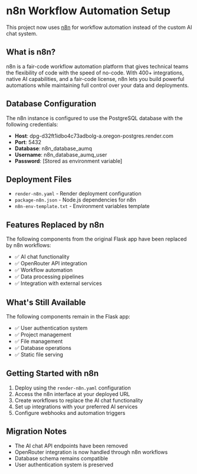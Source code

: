 # n8n Workflow Automation Setup

This project now uses [n8n](https://github.com/n8n-io/n8n) for workflow automation instead of the custom AI chat system.

## What is n8n?

n8n is a fair-code workflow automation platform that gives technical teams the flexibility of code with the speed of no-code. With 400+ integrations, native AI capabilities, and a fair-code license, n8n lets you build powerful automations while maintaining full control over your data and deployments.

## Database Configuration

The n8n instance is configured to use the PostgreSQL database with the following credentials:

- **Host**: dpg-d32ft1idbo4c73adbolg-a.oregon-postgres.render.com
- **Port**: 5432
- **Database**: n8n_database_aumq
- **Username**: n8n_database_aumq_user
- **Password**: [Stored as environment variable]

## Deployment Files

- `render-n8n.yaml` - Render deployment configuration
- `package-n8n.json` - Node.js dependencies for n8n
- `n8n-env-template.txt` - Environment variables template

## Features Replaced by n8n

The following components from the original Flask app have been replaced by n8n workflows:

- ✅ AI chat functionality
- ✅ OpenRouter API integration
- ✅ Workflow automation
- ✅ Data processing pipelines
- ✅ Integration with external services

## What's Still Available

The following components remain in the Flask app:

- ✅ User authentication system
- ✅ Project management
- ✅ File management
- ✅ Database operations
- ✅ Static file serving

## Getting Started with n8n

1. Deploy using the `render-n8n.yaml` configuration
2. Access the n8n interface at your deployed URL
3. Create workflows to replace the AI chat functionality
4. Set up integrations with your preferred AI services
5. Configure webhooks and automation triggers

## Migration Notes

- The AI chat API endpoints have been removed
- OpenRouter integration is now handled through n8n workflows
- Database schema remains compatible
- User authentication system is preserved
